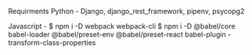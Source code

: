 Requirments
Python - 
Django, django_rest_framework, pipenv, psycopg2

Javascript - 
$ npm i -D webpack webpack-cli
$ npm i -D @babel/core babel-loader @babel/preset-env @babel/preset-react babel-plugin 
-transform-class-properties